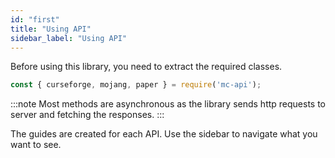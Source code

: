 ```yaml
---
id: "first"
title: "Using API"
sidebar_label: "Using API"
---
```


Before using this library, you need to extract the required classes.

```js
const { curseforge, mojang, paper } = require('mc-api');
```

:::note
Most methods are asynchronous as the library sends http requests to server and fetching the responses.
:::

The guides are created for each API. Use the sidebar to navigate what you want to see.
